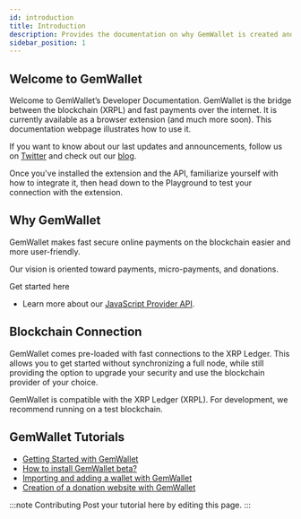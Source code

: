 ```yaml
---
id: introduction
title: Introduction
description: Provides the documentation on why GemWallet is created and what's our vision.
sidebar_position: 1
---
```


## Welcome to GemWallet

Welcome to GemWallet’s Developer Documentation. GemWallet is the bridge between the blockchain (XRPL) and fast payments over the internet. It is currently available as a browser extension (and much more soon). This documentation webpage illustrates how to use it.

If you want to know about our last updates and announcements, follow us on [Twitter](https://twitter.com/gemwallet_app) and check out our [blog](/blog).

Once you've installed the extension and the API, familiarize yourself with how to integrate it, then head down to the Playground to test your connection with the extension.

## Why GemWallet

GemWallet makes fast secure online payments on the blockchain easier and more user-friendly.

Our vision is oriented toward payments, micro-payments, and donations.

Get started here

- Learn more about our [JavaScript Provider API](/docs/api/gemwallet-api).

## Blockchain Connection

GemWallet comes pre-loaded with fast connections to the XRP Ledger. This allows you to get started without synchronizing a full node, while still providing the option to upgrade your security and use the blockchain provider of your choice.

GemWallet is compatible with the XRP Ledger (XRPL). For development, we recommend running on a test blockchain.

## GemWallet Tutorials

- [Getting Started with GemWallet](/blog/getting-started-with-gemwallet-beta)
- [How to install GemWallet beta?](/blog/getting-started-with-gemwallet-beta#installation)
- [Importing and adding a wallet with GemWallet](/blog/getting-started-with-gemwallet-beta#importing-and-adding-a-wallet-with-gemwallet)
- [Creation of a donation website with GemWallet](/blog/getting-started-with-gemwallet-beta#tutorial-creation-of-a-donation-website)

:::note Contributing
Post your tutorial here by editing this page.
:::
